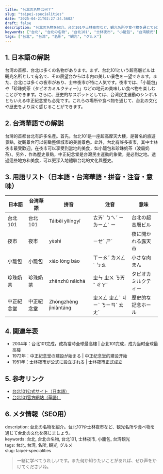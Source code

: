 ```yaml
---
title: "台北の名物は何？"
slug: "taipei-specialities"
date: "2025-04-21T02:27:34.560Z"
draft: false
description: "台北の名物を紹介。台北101や士林夜市など、観光名所や食べ物を通じて台北の文化を感じましょう。"
keywords: ["台北", "台北の名物", "台北101", "士林夜市", "小籠包", "台湾観光"]
tags: ["台北", "台湾", "名所", "観光", "グルメ"]
---
```


## 1. 日本語の解説  
台湾の首都、台北は多くの名物があります。まず、台北101という超高層ビルは観光名所として有名で、その展望台からは市内の美しい景色を一望できます。また、台北には多くの夜市があり、士林夜市が特に人気です。夜市では、「小籠包」や「珍珠奶茶（タピオカミルクティー）」などの地元の美味しい食べ物を楽しむことができます。さらに、歴史的なスポットとしては、台湾民主運動のシンボルともいえる中正紀念堂も必見です。これらの場所や食べ物を通じて、台北の文化や歴史をより深く感じることができます。

## 2. 台湾華語での解説  
台灣的首都台北有許多名產。首先，台北101是一座超高摩天大樓，是著名的旅遊景點，從觀景台可以俯瞰整個城市的美麗景色。此外，台北有許多夜市，其中士林夜市最受歡迎。在夜市可以享受到當地的美食，如小籠包和珍珠奶茶（波霸奶茶）。另外，作為歷史景點，中正紀念堂是台灣民主運動的象徵，是必到之地。透過這些地方和美食，可以更深入地體驗台北的文化與歷史。

## 3. 用語リスト（日本語・台湾華語・拼音・注音・意味）  
| 日本語     | 台湾華語      | 拼音          | 注音      | 意味                           |
|------------|--------------|---------------|----------|------------------------------|
| 台北101    | 台北101     | Táiběi yīlíngyī | ㄊㄞˊ ㄅㄟˇ ㄧ ㄌㄧㄥˊ ㄧ | 台北の超高層ビル                |
| 夜市       | 夜市         | yèshì         | ㄧㄝˋ ㄕˋ | 夜に開かれる露天市              |
| 小籠包     | 小籠包       | xiǎo lóng bāo | ㄒㄧㄠˇ ㄌㄨㄥˊ ㄅㄠ | 小さな肉まん                   |
| 珍珠奶茶   | 珍珠奶茶     | zhēnzhū nǎichá | ㄓㄣ ㄓㄨ ㄋㄞˇ ㄔㄚˊ | タピオカミルクティー            |
| 中正紀念堂 | 中正紀念堂   | Zhōngzhèng jìniàntáng | ㄓㄨㄥ ㄓㄥˋ ㄐㄧˋ ㄋㄧㄢˋ ㄊㄤˊ | 歴史的な記念ホール               |

## 4. 関連年表  
- 2004年：台北101完成，成為當時全球最高樓 | 台北101完成，成为当时全球最高楼
- 1972年：中正紀念堂の建設が始まる | 中正纪念堂的建设开始
- 1951年：士林夜市が公式に設立される | 士林夜市正式成立

## 5. 参考リンク  
- [台北101公式サイト（日本語）](https://www.taipei-101.com.tw/en/observatory.aspx)
- [台北101官方網站（華語）](https://www.taipei-101.com.tw/zh-tw/observatory.aspx)

## 6. メタ情報（SEO用）  
description: 台北の名物を紹介。台北101や士林夜市など、観光名所や食べ物を通じて台北の文化を感じましょう。  
keywords: 台北, 台北の名物, 台北101, 士林夜市, 小籠包, 台湾観光  
tags: 台北, 台湾, 名所, 観光, グルメ  
slug: taipei-specialities

> 一緒に学べてうれしいです。また何か知りたいことがあれば、ぜひ声をかけてくださいね。